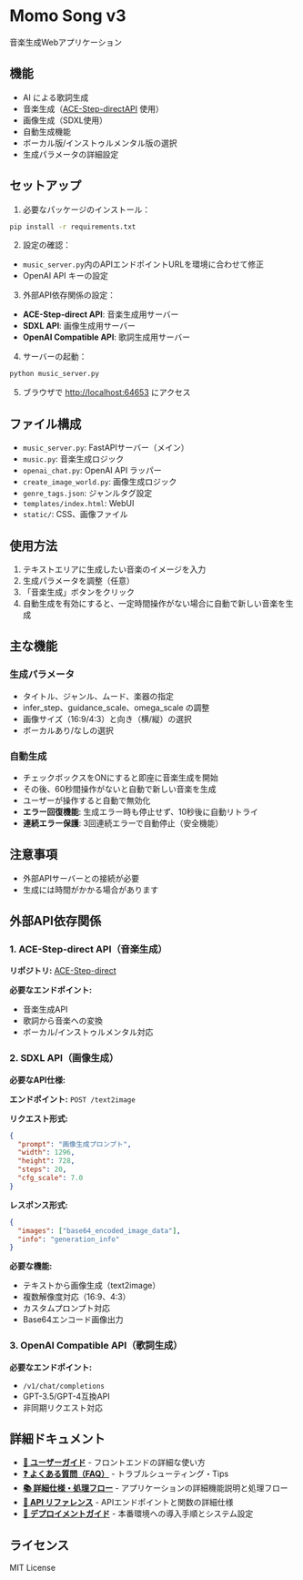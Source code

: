 # Momo Song v3

音楽生成Webアプリケーション

## 機能

- AI による歌詞生成
- 音楽生成（[ACE-Step-directAPI](https://github.com/RetricSu/ACE-Step-direct) 使用）
- 画像生成（SDXL使用）
- 自動生成機能
- ボーカル版/インストゥルメンタル版の選択
- 生成パラメータの詳細設定

## セットアップ

1. 必要なパッケージのインストール：
```bash
pip install -r requirements.txt
```

2. 設定の確認：
- `music_server.py`内のAPIエンドポイントURLを環境に合わせて修正
- OpenAI API キーの設定

3. 外部API依存関係の設定：
- **ACE-Step-direct API**: 音楽生成用サーバー
- **SDXL API**: 画像生成用サーバー
- **OpenAI Compatible API**: 歌詞生成用サーバー

4. サーバーの起動：
```bash
python music_server.py
```

5. ブラウザで <http://localhost:64653> にアクセス

## ファイル構成

- `music_server.py`: FastAPIサーバー（メイン）
- `music.py`: 音楽生成ロジック
- `openai_chat.py`: OpenAI API ラッパー
- `create_image_world.py`: 画像生成ロジック
- `genre_tags.json`: ジャンルタグ設定
- `templates/index.html`: WebUI
- `static/`: CSS、画像ファイル

## 使用方法

1. テキストエリアに生成したい音楽のイメージを入力
2. 生成パラメータを調整（任意）
3. 「音楽生成」ボタンをクリック
4. 自動生成を有効にすると、一定時間操作がない場合に自動で新しい音楽を生成

## 主な機能

### 生成パラメータ
- タイトル、ジャンル、ムード、楽器の指定
- infer_step、guidance_scale、omega_scale の調整
- 画像サイズ（16:9/4:3）と向き（横/縦）の選択
- ボーカルあり/なしの選択

### 自動生成
- チェックボックスをONにすると即座に音楽生成を開始
- その後、60秒間操作がないと自動で新しい音楽を生成
- ユーザーが操作すると自動で無効化
- **エラー回復機能**: 生成エラー時も停止せず、10秒後に自動リトライ
- **連続エラー保護**: 3回連続エラーで自動停止（安全機能）

## 注意事項

- 外部APIサーバーとの接続が必要
- 生成には時間がかかる場合があります

## 外部API依存関係

### 1. ACE-Step-direct API（音楽生成）

**リポジトリ:** [ACE-Step-direct](https://github.com/RetricSu/ACE-Step-direct)

**必要なエンドポイント:**
- 音楽生成API
- 歌詞から音楽への変換
- ボーカル/インストゥルメンタル対応

### 2. SDXL API（画像生成）

**必要なAPI仕様:**

**エンドポイント:** `POST /text2image`

**リクエスト形式:**
```json
{
  "prompt": "画像生成プロンプト",
  "width": 1296,
  "height": 728,
  "steps": 20,
  "cfg_scale": 7.0
}
```

**レスポンス形式:**
```json
{
  "images": ["base64_encoded_image_data"],
  "info": "generation_info"
}
```

**必要な機能:**
- テキストから画像生成（text2image）
- 複数解像度対応（16:9、4:3）
- カスタムプロンプト対応
- Base64エンコード画像出力

### 3. OpenAI Compatible API（歌詞生成）

**必要なエンドポイント:**
- `/v1/chat/completions`
- GPT-3.5/GPT-4互換API
- 非同期リクエスト対応

## 詳細ドキュメント

- **[📱 ユーザーガイド](USER_GUIDE.md)** - フロントエンドの詳細な使い方
- **[❓ よくある質問（FAQ）](FAQ.md)** - トラブルシューティング・Tips
- **[📚 詳細仕様・処理フロー](DOCUMENTATION.md)** - アプリケーションの詳細機能説明と処理フロー
- **[🔧 API リファレンス](API_REFERENCE.md)** - APIエンドポイントと関数の詳細仕様
- **[🚀 デプロイメントガイド](DEPLOYMENT.md)** - 本番環境への導入手順とシステム設定

## ライセンス

MIT License
